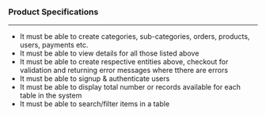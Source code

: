 <!-- Specifications -->
### Product Specifications

___

- It must be able to create categories, sub-categories, orders, products, users, payments etc.
- It must be able to view details for all those listed above
- It must be able to create respective entities above, checkout for validation and returning error messages where tthere are errors
- It must be able to signup & authenticate users
- It must be able to display total number or records available for each table in the system
- It must be able to search/filter items in a table

